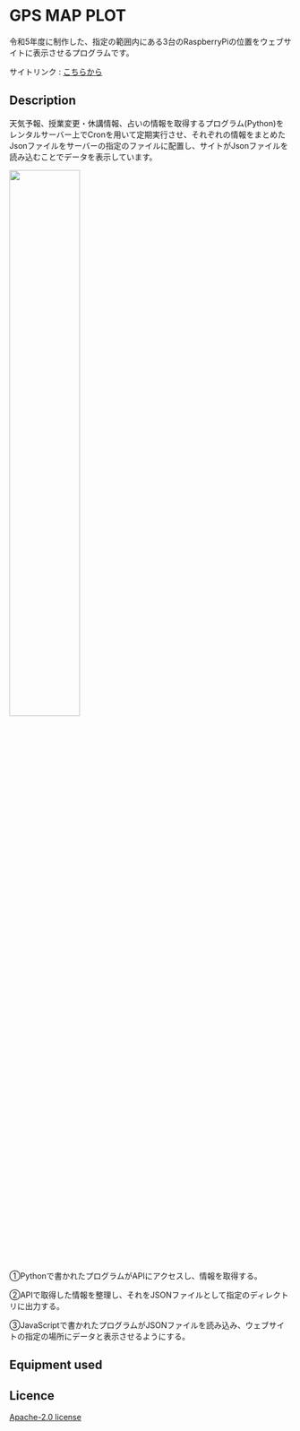 GPS MAP PLOT
====
令和5年度に制作した、指定の範囲内にある3台のRaspberryPiの位置をウェブサイトに表示させるプログラムです。

サイトリンク : [こちらから](http://iaei0.starfree.jp/KOSEN-Program/DashBoard_WEB_Access.php)

## Description
天気予報、授業変更・休講情報、占いの情報を取得するプログラム(Python)をレンタルサーバー上でCronを用いて定期実行させ、それぞれの情報をまとめたJsonファイルをサーバーの指定のファイルに配置し、サイトがJsonファイルを読み込むことでデータを表示しています。

<img width="50%" src="https://github.com/IA-EI0/DashBoard_Web/assets/86182861/bdebd634-cd9f-4c0c-8dbf-6139eafc8e14"></img>

①Pythonで書かれたプログラムがAPIにアクセスし、情報を取得する。

②APIで取得した情報を整理し、それをJSONファイルとして指定のディレクトリに出力する。

③JavaScriptで書かれたプログラムがJSONファイルを読み込み、ウェブサイトの指定の場所にデータと表示させるようにする。

## Equipment used

## Licence
[Apache-2.0 license](https://github.com/IA-EI0/GPS_MAP_PLOT/blob/main/LICENSE)
